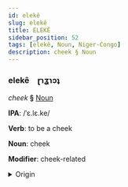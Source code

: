 ```yaml
---
id: elekê
slug: elekê
title: ELEKÊ
sidebar_position: 52
tags: [elekê, Noun, Niger-Congo]
description: cheek § Noun
---
```


### elekê&emsp;<span kind="abugida">ɽɿʓɿɔʇ</span>

*cheek* **§** [Noun](../../tags/Noun)

**IPA**: /ˈɛ.lɛ.ke/

**Verb**: to be a cheek

**Noun**: cheek

**Modifier**: cheek-related

<details>
    <summary>Origin</summary>
    Yoruba ẹ̀rẹ̀kẹ́ /ɛ̀.ɾɛ̀.kɛ́/<br/>
    <em>Niger-Congo Language Family</em>
</details>